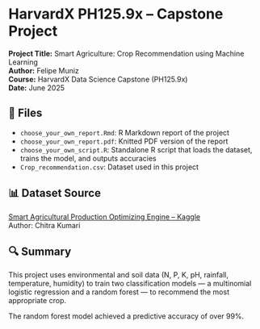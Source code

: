 # HarvardX PH125.9x – Capstone Project

**Project Title:** Smart Agriculture: Crop Recommendation using Machine Learning  
**Author:** Felipe Muniz  
**Course:** HarvardX Data Science Capstone (PH125.9x)  
**Date:** June 2025  

## 📁 Files

- `choose_your_own_report.Rmd`: R Markdown report of the project
- `choose_your_own_report.pdf`: Knitted PDF version of the report
- `choose_your_own_script.R`: Standalone R script that loads the dataset, trains the model, and outputs accuracies
- `Crop_recommendation.csv`: Dataset used in this project

## 📊 Dataset Source

[Smart Agricultural Production Optimizing Engine – Kaggle](https://www.kaggle.com/datasets/chitrakumari25/smart-agricultural-production-optimizing-engine/data)  
Author: Chitra Kumari

## 🔍 Summary

This project uses environmental and soil data (N, P, K, pH, rainfall, temperature, humidity) to train two classification models — a multinomial logistic regression and a random forest — to recommend the most appropriate crop.

The random forest model achieved a predictive accuracy of over 99%.
